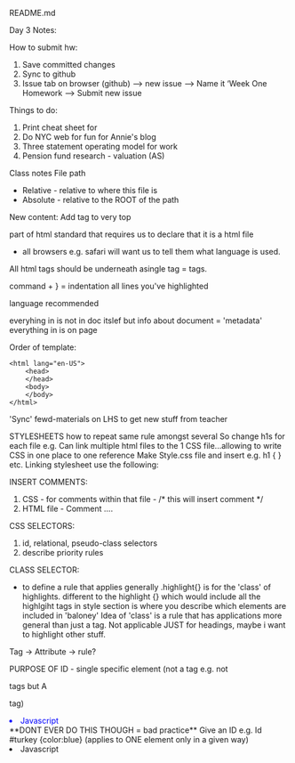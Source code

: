 README.md

Day 3 Notes:

How to submit hw:
1. Save committed changes
2. Sync to github
3. Issue tab on browser (github) --> new issue --> Name it ‘Week One Homework --> Submit new issue


Things to do:
1. Print cheat sheet for <tags>
2. Do NYC web for fun for Annie's blog
3. Three statement operating model for work
4. Pension fund research - valuation (AS)



Class notes
File path
- Relative - relative to where this file is
- Absolute - relative to the ROOT of the path


New content:
Add tag to very top
<!DOCTYPE html> part of html standard that requires us to declare that it is a html file
- all browsers e.g. safari will want us to tell them what language is used.

All html tags should be underneath asingle tag = <html> tags.


command + } = indentation all lines you've highlighted

<html lang="en-GB"> language recommended

everyhing in <head> is not in doc itslef but info about document = 'metadata'
everything in <body> is on page 


Order of template:
<!DOCTYPE>
	<html lang="en-US">
		<head>
		</head>
		<body>
		</body>
	</html>

'Sync' fewd-materials on LHS to get new stuff from teacher

STYLESHEETS
how to repeat same rule amongst several 
So change h1s for each file
e.g.
Can link multiple html files to the 1 CSS file...allowing to write CSS in one place to one reference
Make Style.css file
and insert e.g. h1 { } etc.
Linking stylesheet
use the following: <link rel="stylesheet" type="text/css" href="./style.css">

INSERT COMMENTS:
1. CSS - for comments within that file - /* this will insert comment */
2. HTML file - Comment ....   <!-- This is such a good file -->

CSS SELECTORS:
1. id, relational, pseudo-class selectors
2. describe priority rules

CLASS SELECTOR:
- to define a rule that applies generally
.highlight{} is for the 'class' of highlights.
different to the highlight {} which would include all the highlgiht tags
in style section is where you describe which elements are included in 'baloney'
Idea of 'class' is a rule that has applications more general than just a tag. Not applicable JUST for headings, maybe i want to highlight other stuff.

Tag -> Attribute -> rule?

PURPOSE OF ID - single specific element (not a tag e.g. not <p> tags but A <p> tag)
<li style="color:blue;">Javascript</li> <!--i just want to make this <li>blue-->
**DONT EVER DO THIS THOUGH = bad practice**
Give an ID
e.g. Id
#turkey {color:blue} (applies to ONE element only in a given way)
<li id="turkey">Javascript</li> <!--i just want to make this <li>blue-->
